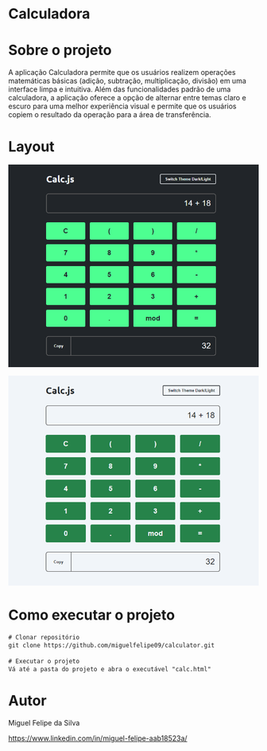 # Calculadora

# Sobre o projeto
A aplicação Calculadora permite que os usuários realizem operações matemáticas básicas (adição, subtração, multiplicação, divisão) em uma interface limpa e intuitiva. Além das funcionalidades padrão de uma calculadora, a aplicação oferece a opção de alternar entre temas claro e escuro para uma melhor experiência visual e permite que os usuários copiem o resultado da operação para a área de transferência.

# Layout
![Image of project in dark theme](images/darkCalc.png)

![Image of project in light theme](images/whiteCalc.png)

# Como executar o projeto

```
# Clonar repositório
git clone https://github.com/miguelfelipe09/calculator.git

# Executar o projeto
Vá até a pasta do projeto e abra o executável "calc.html"
```

# Autor

Miguel Felipe da Silva

https://www.linkedin.com/in/miguel-felipe-aab18523a/
